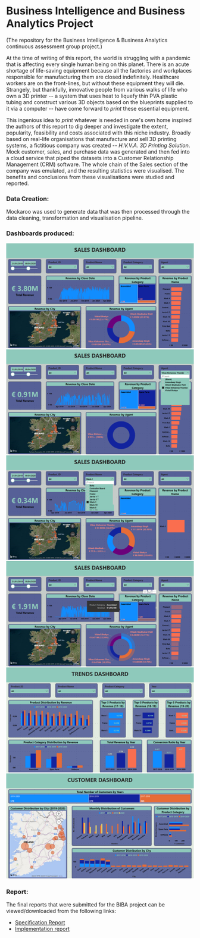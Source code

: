 # Business Intelligence and Business Analytics Project
(The repository for the Business Intelligence &amp; Business Analytics continuous assessment group project.)

At the time of writing of this report, the world is struggling with a pandemic that is affecting every single human being on this planet. There is an acute shortage of life-saving equipment because all the factories and workplaces responsible for manufacturing them are closed indefinitely. Healthcare workers are on the front-lines, but without these equipment they will die. Strangely, but thankfully, innovative people from various walks of life who own a 3D printer -- a system that uses heat to liquefy thin PVA plastic tubing and construct various 3D objects based on the blueprints supplied to it via a computer -- have come forward to _print_ these essential equipment. <br>

This ingenious idea to _print_ whatever is needed in one's own home inspired the authors of this report to dig deeper and investigate the extent, popularity, feasibility and costs associated with this niche industry. Broadly based on real-life organisations that manufacture and sell 3D printing systems, a fictitious company was created -- _H.V.V.A. 3D Printing Solution_. Mock customer, sales, and purchase data was generated and then fed into a cloud service that piped the datasets into a Customer Relationship Management (CRM) software. The whole chain of the Sales section of the company was emulated, and the resulting statistics were visualised. The benefits and conclusions from these visualisations were studied and reported. <br>


### Data Creation:
Mockaroo was used to generate data that was then processed through the data cleaning, transformation and visualisation pipeline.


### Dashboards produced:
![dashboard_1](/images/Dashboards/1.png)
![dashboard_2](/images/Dashboards/2.png)
![dashboard_3](/images/Dashboards/3.png)
![dashboard_4](/images/Dashboards/4.png)
![dashboard_5](/images/Dashboards/5.png)
![dashboard_6](/images/Dashboards/6.png)


### Report:
The final reports that were submitted for the BIBA project can be viewed/downloaded from the following links:
- [Specification Report](https://github.com/VKT96/BI_BA_Project/raw/main/BIBA_Specification_Report.pdf)
- [Implementation report](https://github.com/VKT96/BI_BA_Project/raw/main/BIBA_Implementation_Report.pdf)
